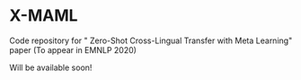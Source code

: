 # X-MAML
Code repository for " Zero-Shot Cross-Lingual Transfer with Meta Learning" paper (To appear in EMNLP 2020)

Will be available soon! 

